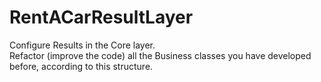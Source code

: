 # RentACarResultLayer
Configure Results in the Core layer. </br>
Refactor (improve the code) all the Business classes you have developed before, according to this structure.</br>


